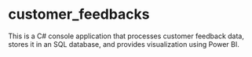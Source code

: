 # customer_feedbacks
This is a C# console application that processes customer feedback data, stores it in an SQL database, and provides visualization using Power BI.
